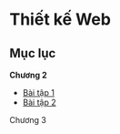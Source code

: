 # Thiết kế Web

## Mục lục

**Chương 2**

* [Bài tập 1](Chuong2/bai_tap1.html)
* [Bài tập 2](Chuong2/bai_tap2.html)

Chương 3

